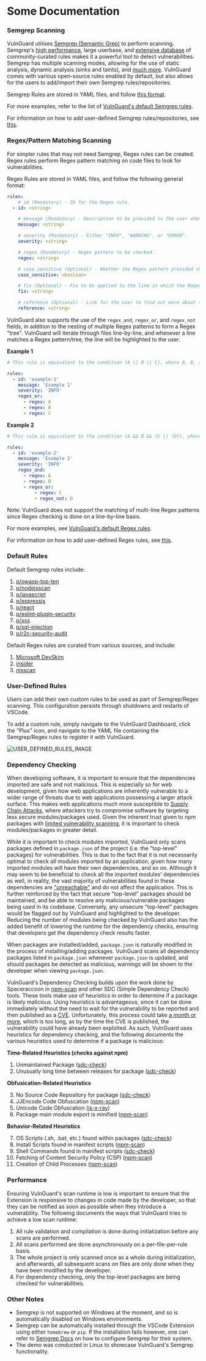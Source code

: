 # Some Documentation

### Semgrep Scanning
VulnGuard utilises [Semgrep (Semantic Grep)](https://semgrep.dev/) to perform scanning. Semgrep's [high performance](https://semgrep.dev/docs/faq/#besides-open-source-and-ease-of-writing-new-rules-what-else-is-different-about-semgrep), large userbase, and [extensive database](https://semgrep.dev/r) of community-curated rules makes it a powerful tool to detect vulnerabilities. Semgrep has multiple scanning modes, allowing for the use of static analysis, dynamic analysis (sinks and taints), and [much more](https://semgrep.dev/docs/writing-rules/experiments/introduction/). VulnGuard comes with various open-source rules enabled by default, but also allows for the users to add/import their own Semgrep rules/repositories.

Semgrep Rules are stored in YAML files, and follow [this format](https://semgrep.dev/docs/writing-rules/rule-syntax/).

For more examples, refer to the list of [VulnGuard's default Semgrep rules](#default-rules).

For information on how to add user-defined Semgrep rules/repositories, see [this](#user-defined-rules).

### Regex/Pattern Matching Scanning
For simpler rules that may not need Semgrep, Regex rules can be created. Regex rules perform Regex pattern matching on code files to look for vulnerabilities.

Regex Rules are stored in YAML files, and follow the following general format:
```yml
rules:
    # id (Mandatory) - ID for the Regex rule.
  - id: <string>

    # message (Mandatory) - Description to be provided to the user when the Regex pattern is matched.
    message: <string>

    # severity (Mandatory) - Either "INFO", "WARNING", or "ERROR".
    severity: <string>

    # regex (Mandatory) - Regex pattern to be checked.
    regex: <string>

    # case_sensitive (Optional) - Whether the Regex pattern provided should be compiled case sensitive.
    case_sensitive: <boolean>

    # fix (Optional) - Fix to be applied to the line in which the Regex pattern is matched.
    fix: <string>

    # reference (Optional) - Link for the user to find out more about the vulnerability.
    reference: <string>
```

VulnGuard also supports the use of the `regex_and`, `regex_or`, and `regex_not` fields, in addition to the nesting of multiple Regex patterns to form a Regex "tree". VulnGuard will iterate through files line-by-line, and whenever a line matches a Regex pattern/tree, the line will be highlighted to the user.

**Example 1**
```yml
# This rule is equivalent to the condition (A || B || C), where A, B, and C are Regex patterns.

rules:
  - id: 'example-1'
    message: 'Example 1'
    severity: 'INFO'
    regex_or:
      - regex: A
      - regex: B
      - regex: C
```

**Example 2**
```yml
# This rule is equivalent to the condition (A && B && (C || !D)), where A, B, C, and D are Regex patterns.

rules:
  - id: 'example-2'
    message: 'Example 2'
    severity: 'INFO'
    regex_and:
      - regex: A
      - regex: B
      - regex_or:
          - regex: C
          - regex_not: D
```

Note: VulnGuard does not support the matching of multi-line Regex patterns since Regex checking is done on a line-by-line basis.

For more examples, see [VulnGuard's default Regex rules](./files/regex_rules).

For information on how to add user-defined Regex rules, see [this](#user-defined-rules).

### Default Rules
Default Semgrep rules include:

1. [p/owasp-top-ten](https://semgrep.dev/p/owasp-top-ten)
2. [p/nodejsscan](https://semgrep.dev/p/nodejsscan)
3. [p/javascript](https://semgrep.dev/p/javascript)
4. [p/expressjs](https://semgrep.dev/p/expressjs)
5. [p/react](https://semgrep.dev/p/react)
6. [p/eslint-plugin-security](https://semgrep.dev/p/eslint-plugin-security)
7. [p/xss](https://semgrep.dev/p/xss)
8. [p/sql-injection](https://semgrep.dev/p/sql-injection)
9. [p/r2c-security-audit](https://semgrep.dev/p/r2c-security-audit)

Default Regex rules are curated from various sources, and include:

1. [Microsoft DevSkim](https://github.com/microsoft/DevSkim)
2. [insider](https://github.com/insidersec/insider)
3. [njsscan](https://github.com/ajinabraham/njsscan)

### User-Defined Rules
Users can add their own custom rules to be used as part of Semgrep/Regex scanning. This configuration persists through shutdowns and restarts of VSCode.


To add a custom rule, simply navigate to the VulnGuard Dashboard, click the "Plus" icon, and navigate to the YAML file containing the Semgrep/Regex rules to register it with VulnGuard.

![USER_DEFINED_RULES_IMAGE](media/USER_DEFINED_RULES_IMAGE.png)

### Dependency Checking
When developing software, it is important to ensure that the dependencies imported are safe and not malicious. This is especially so for web development, given how web applications are inherently vulnerable to a wider range of threats due to web applications possessing a larger attack surface. This makes web applications much more susceptible to [Supply Chain Attacks](https://learn.microsoft.com/en-us/microsoft-365/security/intelligence/supply-chain-malware), where attackers try to compromise software by targeting less secure modules/packages used. Given the inherent trust given to npm packages with [limited vulnerability scanning](https://docs.npmjs.com/auditing-package-dependencies-for-security-vulnerabilities), it is important to check modules/packages in greater detail.


While it is important to check modules imported, VulnGuard only scans packages defined in `package.json` of the project (i.e. the "top-level" packages) for vulnerabilities. This is due to the fact that it is not necessarily optimal to check _all_ modules imported by an application, given how many imported modules will have their own dependencies, and so on. Although it may seem to be beneficial to check all the imported modules' dependencies as well, in reality, the vast majority of vulnerabilities found in these dependencies are ["unreachable"](https://snyk.io/blog/reachable-vulnerabilities/) and do not affect the application. This is further reinforced by the fact that secure "top-level" packages should be maintained, and be able to resolve any malicious/vulnerable packages being used in its codebase. Conversely, any unsecure "top-level" packages would be flagged out by VulnGuard and highlighted to the developer. Reducing the number of modules being checked by VulnGuard also has the added benefit of lowering the runtime for the dependency checks, ensuring that developers get the dependency check results faster.


When packages are installed/added, `package.json` is naturally modified in the process of installing/adding packages. VulnGuard scans all dependency packages listed in `package.json` whenever `package.json` is updated, and should packages be detected as malicious, warnings will be shown to the developer when viewing `package.json`.


VulnGuard's Dependency Checking builds upon the work done by Spaceraccoon in [npm-scan](https://github.com/spaceraccoon/npm-scan) and other SDC (Simple Dependency Check) tools. These tools make use of heuristics in order to determine if a package is likely malicious. Using heuristics is advantageous, since it can be done immediately without the need to wait for the vulnerability to be reported and then published as a [CVE](https://cve.mitre.org/). Unfortunately, this process could take [a month or more](https://www.trustwave.com/en-us/resources/blogs/spiderlabs-blog/a-simple-guide-to-getting-cves-published/), which is too long, as by the time the CVE is published, the vulnerability could have already been exploited. As such, VulnGuard uses heuristics for dependency checking, and the following documents the various heuristics used to determine if a package is malicious:

**Time-Related Heuristics (checks against npm)**

1. Unmaintained Package ([sdc-check](https://github.com/mbalabash/sdc-check))
2. Unusually long time between releases for package ([sdc-check](https://github.com/mbalabash/sdc-check))

**Obfusication-Related Heuristics**

3. No Source Code Repository for package ([sdc-check](https://github.com/mbalabash/sdc-check))
4. JJEncode Code Obfuscation ([npm-scan](https://github.com/spaceraccoon/npm-scan))
5. Unicode Code Obfuscation ([js-x-ray](https://github.com/NodeSecure/js-x-ray))
6. Package main module export is minified ([npm-scan](https://github.com/spaceraccoon/npm-scan))

**Behavior-Related Heuristics**

7. OS Scripts (.sh, .bat, etc.) found within packages ([sdc-check](https://github.com/mbalabash/sdc-check))
8. Install Scripts found in manifest scripts ([npm-scan](https://github.com/spaceraccoon/npm-scan))
9. Shell Commands found in manifest scripts ([sdc-check](https://github.com/mbalabash/sdc-check))
10. Fetching of Content Security Policy (CSP) ([npm-scan](https://github.com/spaceraccoon/npm-scan))
11. Creation of Child Processes ([npm-scan](https://github.com/spaceraccoon/npm-scan))


### Performance

Ensuring VulnGuard's scan runtime is low is important to ensure that the Extension is responsive to changes in code made by the developer, so that they can be notified as soon as possible when they introduce a vulnerability. The following documents the ways that VulnGuard tries to achieve a low scan runtime:

1. All rule validation and compilation is done during initialization before any scans are performed.
2. All scans performed are done asynchronously on a per-file-per-rule basis.
3. The whole project is only scanned once as a whole during initialization, and afterwards, all subsequent scans on files are only done when they have been modified by the developer.
4. For dependency checking, only the top-level packages are being checked for vulnerabilities.

### Other Notes
- Semgrep is not supported on Windows at the moment, and so is automatically disabled on Windows environments.
- Semgrep can be automatically installed through the VSCode Extension using either `homebrew` or `pip`. If the installation fails however, one can refer to [Semgrep Docs](https://semgrep.dev/docs/getting-started/) on how to configure Semgrep for their system. 
- The demo was conducted in Linux to showcase VulnGuard's Semgrep functionality.